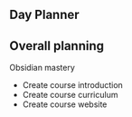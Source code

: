 ## Day Planner

## Overall planning

Obsidian mastery
- Create course introduction
- Create course curriculum
- Create course website 